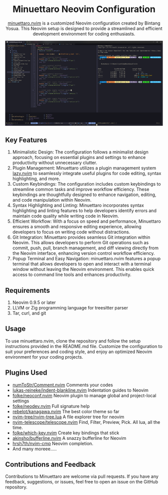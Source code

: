 <h1 align="center">Minuettaro Neovim Configuration</h1>
<p align="center"><a href="https://github.com/bintangyosua/minuettaro.nvim">minuettaro.nvim</a> is a customized Neovim configuration created by Bintang Yosua. This Neovim setup is designed to provide a streamlined and efficient development environment for coding enthusiasts.</p>
<p align="center">
<!-- ![Snapshot of this configuration](./assets/images/Snapshot.png) -->
    <img src="./assets/images/Snapshot.png" alt="Snapshot">
</p>

## Key Features

1. Minimalistic Design: The configuration follows a minimalist design approach, focusing on essential plugins and settings to enhance productivity without unnecessary clutter.
2. Plugin Management: Minuettaro utilizes a plugin management system [lazy.nvim](https://github.com/folke/lazy.nvim) to seamlessly integrate useful plugins for code editing, syntax highlighting, and more. 
3. Custom Keybindings: The configuration includes custom keybindings to streamline common tasks and improve workflow efficiency. These keybindings are thoughtfully designed to enhance navigation, editing, and code manipulation within Neovim.
4. Syntax Highlighting and Linting: Minuettaro incorporates syntax highlighting and linting features to help developers identify errors and maintain code quality while writing code in Neovim.
5. Efficient Workflow: With a focus on speed and performance, Minuettaro ensures a smooth and responsive editing experience, allowing developers to focus on writing code without distractions.
6. Git Integration: Minuettaro provides seamless Git integration within Neovim. This allows developers to perform Git operations such as commit, push, pull, branch management, and diff viewing directly from the Neovim interface, enhancing version control workflow efficiency.
7. Popup Terminal and Easy Navigation: minuettaro.nvim features a popup terminal that allows developers to open and interact with a terminal window without leaving the Neovim environment. This enables quick access to command line tools and enhances productivity.

## Requirements

1. Neovim 0.9.5 or later
2. LLVM or Zig programming language for treesitter parser
3. Tar, curl, and git

## Usage

To use minuettaro.nvim, clone the repository and follow the setup instructions provided in the README.md file. Customize the configuration to suit your preferences and coding style, and enjoy an optimized Neovim environment for your coding projects.

## Plugins Used

- [numToStr/Comment.nvim](https://github.com/numToStr/Comment.nvim) Comments your codes
- [lukas-reineke/indent-blankline.nvim](https://github.com/lukas-reineke/indent-blankline.nvim) Indentation guides to Neovim
- [folke/neoconf.nvim](https://github.com/folke/neoconf.nvim) Neovim plugin to manage global and project-local settings
- [folke/neodev.nvim](https://github.com/folke/neodev.nvim) Full signature help
- [rebelot/kanagawa.nvim](https://github.com/rebelot/kanagawa.nvim) The best color theme so far
- [nvim-tree/nvim-tree.lua](https://github.com/nvim-tree/nvim-tree.lua) A file explorer tree for neovim
- [nvim-telescope/telescope.nvim](https://github.com/nvim-telescope/telescope.nvim) Find, Filter, Preview, Pick. All lua, all the time.
- [folke/which-key.nvim](https://github.com/folke/which-key.nvim) Create key bindings that stick
- [akinsho/bufferline.nvim](https://github.com/akinsho/bufferline.nvim) A snazzy bufferline for Neovim
- [hrsh7th/nvim-cmp](https://github.com/hrsh7th/nvim-cmp) Neovim completion.
- And many moreee.....

## Contributions and Feedback

Contributions to Minuettaro are welcome via pull requests. If you have any feedback, suggestions, or issues, feel free to open an issue on the GitHub repository.
